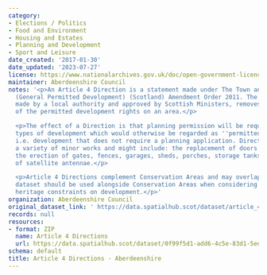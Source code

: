 ```yaml
---
category:
- Elections / Politics
- Food and Environment
- Housing and Estates
- Planning and Development
- Sport and Leisure
date_created: '2017-01-30'
date_updated: '2023-07-27'
license: https://www.nationalarchives.gov.uk/doc/open-government-licence/version/3/
maintainer: Aberdeenshire Council
notes: '<p>An Article 4 Direction is a statement made under The Town and Country Planning
  (General Permitted Development) (Scotland) Amendment Order 2011. The Direction,
  made by a local authority and approved by Scottish Ministers, removes all or some
  of the permitted development rights on an area.</p>

  <p>The effect of a Direction is that planning permission will be required for specific
  types of development which would otherwise be regarded as ''permitted development'',
  i.e. development that does not require a planning application. Directions can cover
  a variety of minor works and might include: the replacement of doors and windows,
  the erection of gates, fences, garages, sheds, porches, storage tanks or the installation
  of satellite antennae.</p>

  <p>Article 4 Directions complement Conservation Areas and may overlap these. This
  dataset should be used alongside Conservation Areas when considering built environment
  heritage constraints on development.</p>'
organization: Aberdeenshire Council
original_dataset_link: ' https://data.spatialhub.scot/dataset/article_4_directions-as'
records: null
resources:
- format: ZIP
  name: Article 4 Directions
  url: https://data.spatialhub.scot/dataset/0f99f5d1-add6-4c5e-83d1-5ed99b8fa94c/resource/67645fcc-de1c-4c16-ba9e-da7f4deeffe1/download/article4_directions.zip
schema: default
title: Article 4 Directions - Aberdeenshire
---
```

